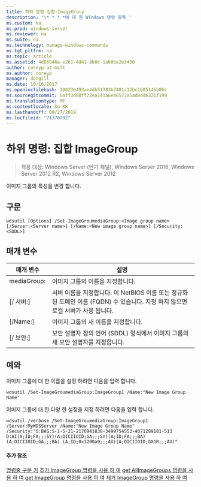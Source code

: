 ```yaml
---
title: 하위 명령 집합-ImageGroup
description: '\* * * *에 대 한 Windows 명령 항목 '
ms.custom: na
ms.prod: windows-server
ms.reviewer: na
ms.suite: na
ms.technology: manage-windows-commands
ms.tgt_pltfrm: na
ms.topic: article
ms.assetid: 4d86946a-e261-4d41-8b0c-1ab0ba2e3430
author: coreyp-at-msft
ms.author: coreyp
manager: dongill
ms.date: 10/16/2017
ms.openlocfilehash: 10023e493ae4db51783b7401c12bc1605145b86c
ms.sourcegitcommit: 6aff3d88ff22ea141a6ea6572a5ad8dd6321f199
ms.translationtype: MT
ms.contentlocale: ko-KR
ms.lasthandoff: 09/27/2019
ms.locfileid: "71370792"
---
```

# <a name="subcommand-set-imagegroup"></a>하위 명령: 집합 ImageGroup

>적용 대상: Windows Server (반기 채널), Windows Server 2016, Windows Server 2012 R2, Windows Server 2012

이미지 그룹의 특성을 변경 합니다.
## <a name="syntax"></a>구문
```
wdsutil [Options] /Set-ImageGroumediaGroup:<Image group name> [/Server:<Server name>] [/Name:<New image group name>] [/Security:<SDDL>]
```
## <a name="parameters"></a>매개 변수
|매개 변수|설명|
|-------|--------|
mediaGroup: <Image group name>|이미지 그룹의 이름을 지정합니다.|
|[/ 서버:<Server name>]|서버 이름을 지정합니다. 이 NetBIOS 이름 또는 정규화 된 도메인 이름 (FQDN) 수 있습니다. 지정 하지 않으면 로컬 서버가 사용 됩니다.|
|[/Name:<New image group name>]|이미지 그룹의 새 이름을 지정합니다.|
|[/ 보안:<SDDL>]|보안 설명자 정의 언어 (SDDL) 형식에서 이미지 그룹의 새 보안 설명자를 지정합니다.|
## <a name="BKMK_examples"></a>예와
이미지 그룹에 대 한 이름을 설정 하려면 다음을 입력 합니다.
```
wdsutil /Set-ImageGroumediaGroup:ImageGroup1 /Name:"New Image Group Name"
```
이미지 그룹에 대 한 다양 한 설정을 지정 하려면 다음을 입력 합니다.
```
wdsutil /verbose /Set-ImageGroumediaGroup:ImageGroup1 /Server:MyWDSServer /Name:"New Image Group Name" 
/Security:"O:BAG:S-1-5-21-2176941838-3499754553-4071289181-513 D:AI(A;ID;FA;;;SY)(A;OICIIOID;GA;;;SY)(A;ID;FA;;;BA)(A;OICIIOID;GA;;;BA) (A;ID;0x1200a9;;;AU)(A;OICIIOID;GXGR;;;AU)"
```
#### <a name="additional-references"></a>추가 참조
[명령줄 구문 키](command-line-syntax-key.md)
[추가 ImageGroup 명령을 사용 하 여](using-the-add-imagegroup-command.md)
[get AllImageGroups 명령을 사용 하 여](using-the-get-allimagegroups-command.md)
[get ImageGroup 명령을 사용 하 여](using-the-get-imagegroup-command.md)
[제거 ImageGroup 명령을 사용 하 여](using-the-remove-imagegroup-command.md)
